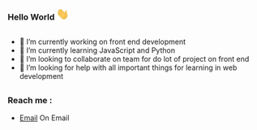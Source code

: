 ### Hello World  <img width="25px" src="/img/Hi.gif">
##
- 🔭 I’m currently working on front end development
- 🌱 I’m currently learning JavaScript and Python
- 👯 I’m looking to collaborate on team for do lot of project on front end
- 🤔 I’m looking for help with all important things for learning in web development
##
### Reach me : 
- <a target="_blank" href="https://www.instagram.com/darwin___333/">Email</a> On Email
